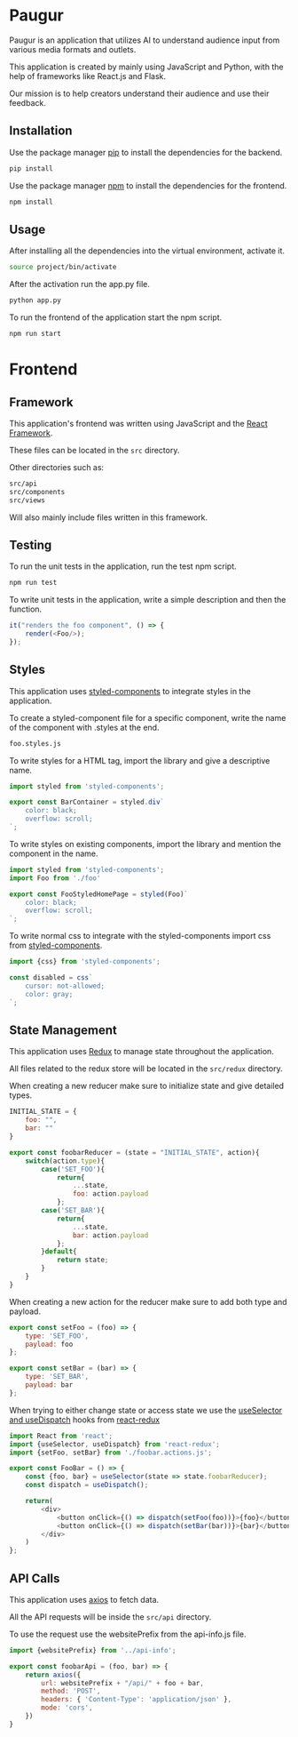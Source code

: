# Paugur

Paugur is an application that utilizes AI to understand audience input from various media formats and outlets.

This application is created by mainly using JavaScript and Python, with the help of frameworks like React.js and Flask.

Our mission is to help creators understand their audience and use their feedback. 

## Installation

Use the package manager [pip](https://pip.pypa.io/en/stable/) to install the dependencies for the backend.

```bash
pip install
```

Use the package manager [npm](https://nodejs.org/en/) to install the dependencies for the frontend.

```bash
npm install
```

## Usage

After installing all the dependencies into the virtual environment, activate it.

```bash
source project/bin/activate
```

After the activation run the app.py file.

```bash
python app.py
```

To run the frontend of the application start the npm script.

```bash
npm run start
```

# Frontend

## Framework

This application's frontend was written using JavaScript and the [React Framework](https://reactjs.org/).

These files can be located in the ```src``` directory.

Other directories such as:

```bash
src/api
src/components
src/views
```

Will also mainly include files written in this framework.


## Testing

To run the unit tests in the application, run the test npm script.

```bash
npm run test
```

To write unit tests in the application, write a simple description and then the function.

```javascript
it("renders the foo component", () => {
    render(<Foo/>);
});
```

## Styles

This application uses [styled-components](https://styled-components.com/) to integrate styles in the application.

To create a styled-component file for a specific component, write the name of the component with .styles at the end.

```bash
foo.styles.js
```

To write styles for a HTML tag, import the library and give a descriptive name.

```javascript
import styled from 'styled-components';

export const BarContainer = styled.div`
    color: black;
    overflow: scroll;
`;
```

To write styles on existing components, import the library and mention the component in the name.

```javascript
import styled from 'styled-components';
import Foo from './foo'

export const FooStyledHomePage = styled(Foo)`
    color: black;
    overflow: scroll;
`;
```

To write normal css to integrate with the styled-components import css from [styled-components](https://styled-components.com/).

```javascript
import {css} from 'styled-components';

const disabled = css`
    cursor: not-allowed;
    color: gray;
`;
```

## State Management

This application uses [Redux](https://react-redux.js.org/introduction/quick-start) to manage state throughout the application.

All files related to the redux store will be located in the ```src/redux``` directory.

When creating a new reducer make sure to initialize state and give detailed types.

```javascript
INITIAL_STATE = {
    foo: "",
    bar: ""
}

export const foobarReducer = (state = "INITIAL_STATE", action){
    switch(action.type){
        case('SET_FOO'){
            return{
                ...state,
                foo: action.payload
            };
        case('SET_BAR'){
            return{
                ...state,
                bar: action.payload
            };
        }default{
            return state;
        }
    }
}
```

When creating a new action for the reducer make sure to add both type and payload.

```javascript
export const setFoo = (foo) => {
    type: 'SET_FOO',
    payload: foo
};

export const setBar = (bar) => {
    type: 'SET_BAR',
    payload: bar
};
```

When trying to either change state or access state we use the [useSelector and useDispatch](https://react-redux.js.org/api/hooks) hooks from [react-redux](https://react-redux.js.org/)

```javascript
import React from 'react';
import {useSelector, useDispatch} from 'react-redux';
import {setFoo, setBar} from './foobar.actions.js';

export const FooBar = () => {
    const {foo, bar} = useSelector(state => state.foobarReducer);
    const dispatch = useDispatch();

    return(
        <div>
            <button onClick={() => dispatch(setFoo(foo))}>{foo}</button>
            <button onClick={() => dispatch(setBar(bar))}>{bar}</button>
        </div>
    )
};
```

## API Calls

This application uses [axios](https://www.npmjs.com/package/axios) to fetch data.

All the API requests will be inside the ```src/api``` directory.

To use the request use the websitePrefix from the api-info.js file.

```javascript
import {websitePrefix} from '../api-info';

export const foobarApi = (foo, bar) => {
    return axios({
        url: websitePrefix + "/api/" + foo + bar,
        method: 'POST',
        headers: { 'Content-Type': 'application/json' },
        mode: 'cors',
    })
}
```